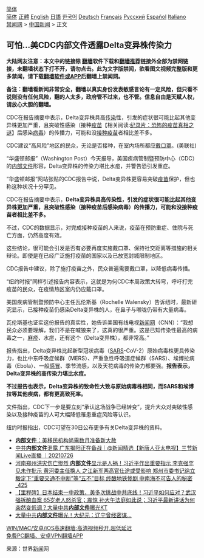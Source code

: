  <!-- 面包屑导航 --> <div class="breadcrumb"><!-- GTranslate: https://gtranslate.io/ -->  <div class="switcher notranslate">  <div class="selected">  <a href="#" onclick="return false;"> 简体</a>  </div>  <div class="option">  <a href="https://www.bannedbook.org" onclick="doGTranslate('zh-CN|zh-CN');jQuery('div.switcher div.selected a').html(jQuery(this).html());return false;" title="简体中文" class="nturl selected"> 简体</a>  <a href="https://www.bannedbook.org/zh-tw/" onclick="doGTranslate('zh-CN|zh-TW');jQuery('div.switcher div.selected a').html(jQuery(this).html());return false;" title="繁體中文" class="nturl"> 正體</a>  <a href="https://www.bannedbook.org/en/" onclick="doGTranslate('zh-CN|en');jQuery('div.switcher div.selected a').html(jQuery(this).html());return false;" title="English" class="nturl"> English</a>  <a href="https://www.bannedbook.org/ja/" onclick="doGTranslate('zh-CN|ja');jQuery('div.switcher div.selected a').html(jQuery(this).html());return false;" title="日本語" class="nturl"> 日語</a>  <a href="https://www.bannedbook.org/ko/" onclick="doGTranslate('zh-CN|ko');jQuery('div.switcher div.selected a').html(jQuery(this).html());return false;" title="한국어" class="nturl"> 한국어</a>  <a href="https://www.bannedbook.org/de/" onclick="doGTranslate('zh-CN|de');jQuery('div.switcher div.selected a').html(jQuery(this).html());return false;" title="Deutsch" class="nturl"> Deutsch</a>  <a href="https://www.bannedbook.org/fr/" onclick="doGTranslate('zh-CN|fr');jQuery('div.switcher div.selected a').html(jQuery(this).html());return false;" title="Français" class="nturl"> Français</a>  <a href="https://www.bannedbook.org/ru/" onclick="doGTranslate('zh-CN|ru');jQuery('div.switcher div.selected a').html(jQuery(this).html());return false;" title="Русский" class="nturl"> Русский</a>  <a href="https://www.bannedbook.org/es/" onclick="doGTranslate('zh-CN|es');jQuery('div.switcher div.selected a').html(jQuery(this).html());return false;" title="Español" class="nturl"> Español</a>  <a href="https://www.bannedbook.org/it/" onclick="doGTranslate('zh-CN|it');jQuery('div.switcher div.selected a').html(jQuery(this).html());return false;" title="Italiano" class="nturl"> Italiano</a>  </div>  </div>      <div class='breadcrumb-sub'><!-- Breadcrumb NavXT 6.3.0 --> <a href="https://www.bannedbook.org/" class="home">禁闻网</a> &gt; <a href="https://www.bannedbook.org/bnews/cnnews/" class="category">中国新闻</a> &gt; 正文</div></div><h2>可怕…美CDC内部文件透露Delta变异株传染力</h2> <p class="notice"><b>大陆网友注意：本文中的链接除 <a href="https://github.com/bannedbook/fanqiang" >翻墙</a>软件下载和<a href="https://github.com/killgcd/justmysocks/blob/master/README.md">翻墙推荐</a>链接外全部为禁网链接，未翻墙状态下打不开，请勿点击。此为文字版禁闻，欲看图文视频完整版和更多禁闻，请下载<a href="https://github.com/bannedbook/fanqiang">翻墙软件或APP</a>后翻墙上禁闻网。</p><p>备注：翻墙看新闻非常安全，翻墙以真实身份发表敏感言论有一定风险，但只看不说则没有任何风险，翻的人太多，政府管不过来，也不管。信息自由是天赋人权，请放心大胆的翻墙。</b></p>  <div class="entry"> <p id="summary">CDC在报告摘要中表示，Delta变异株具高<a href="https://www.bannedbook.org/bnews/tag/%e4%bc%a0%e6%9f%93/" class="st_tag internal_tag" rel="tag" title="标签 传染 下的日志">传染</a>性，引发的症状很可能比起其他变异株更加严重，且突破性感染（接种<span class='wp_keywordlink'><a href="https://www.bannedbook.org/bnews/tculture/20160630/551027.html" title="疫苗" target="_blank">疫苗</a></span>【相关阅读:<a href='https://www.bannedbook.org/bnews/topimagenews/20180408/925060.html' target='_blank'>纪录片：恐怖的疫苗真相之谜</a>】后感染<a href="https://www.bannedbook.org/bnews/tag/%e7%97%85%e6%af%92/" class="st_tag internal_tag" rel="tag" title="标签 病毒 下的日志">病毒</a>）的传播力，可能和没<a href="https://www.bannedbook.org/bnews/tag/%E6%8E%A5%E7%A7%8D%E7%96%AB%E8%8B%97/" class="st_tag internal_tag" rel="tag" title="标签 接种疫苗 下的日志">接种疫苗</a>者相比差不多。</p> <p id="conimg">CDC建议“高风险”地区的民众，无论是否接种，在室内场所都应<a href="https://www.bannedbook.org/bnews/tag/%E6%88%B4%E5%8F%A3%E7%BD%A9/" class="st_tag internal_tag" rel="tag" title="标签 戴口罩 下的日志">戴口罩</a>。(美联社)</p> <p>“华盛顿邮报”（Washington Post）今天报导，美国疾病管制暨预防中心（CDC）的<span class='wp_keywordlink'><a href="https://www.bannedbook.org/forum34/" title="中共内部文件 中共保密文件 解密文件" target="_blank">内部文件</a></span>形容，Delta变异株的传染力堪比水痘，并警告恐引发重症。</p> <p>“华盛顿邮报”网站张贴的CDC报告中说，Delta变异株更容易突破<a href="https://www.bannedbook.org/bnews/tag/%e7%96%ab%e8%8b%97/" class="st_tag internal_tag" rel="tag" title="标签 疫苗 下的日志">疫苗</a>保护，但也称这种状况十分罕见。</p>  <p>CDC在报告摘要中表示，<strong>Delta变异株具高传染性，引发的症状很可能比起其他变异株更加严重，且突破性感染（接种疫苗后感染病毒）的传播力，可能和没接种疫苗者相比差不多。</strong></p> <p>不过，CDC的数据显示，对完成接种疫苗的人来说，疫苗在预防重症、住院与死亡方面，仍然高度有效。</p> <p>这些结论，很可能会引发是否有必要再度实施戴口罩、保持社交距离等措施的相关辩论。即使是在已经广泛施打疫苗的国家以及已放宽封城限制地区。</p> <p>CDC报告中建议，除了施打疫苗之外，民众普遍需要戴口罩，以降低病毒传播。</p>  <p>“纽约时报”同样引述报告内容表示，这就是为何CDC本周政策大转弯，呼吁打完疫苗的民众，在疫情热区室内仍应戴口罩。</p> <p>美国疾病管制暨预防中心主任瓦伦斯基（Rochelle Walensky）告诉纽时，最新研究显示，已接种疫苗仍感染Delta变异株的人，在鼻子与喉咙仍带有大量病毒。</p> <p>瓦伦斯基也证实这份报告的真实性，她告诉美国有线电视<span class='wp_keywordlink_affiliate'><a href="https://www.bannedbook.org/" title="新闻网">新闻网</a></span>（CNN）：“我想民众必须要理解，我们不是在喊狼来了，这真的很严重。这是已知传染性最高的病毒之一，<a href="https://www.bannedbook.org/bnews/tag/%e9%ba%bb%e7%96%b9/" class="st_tag internal_tag" rel="tag" title="标签 麻疹 下的日志">麻疹</a>、水痘，还有这个（Delta变异株），都非常高。”</p> <p>报告指出，Delta变异株比起新型冠状病毒（<a href="https://www.bannedbook.org/bnews/tag/sars/" class="st_tag internal_tag" rel="tag" title="标签 SARS 下的日志">SARS</a>-CoV-2）原始病毒株更具传染力，也比中东呼吸症候群（MERS）、严重急性呼吸道症候群（SARS）、埃博拉病毒（Ebola）、一般<a href="https://www.bannedbook.org/bnews/tag/%E6%84%9F%E5%86%92/" class="st_tag internal_tag" rel="tag" title="标签 感冒 下的日志">感冒</a>、季节流感，以及天花病毒的传染力都要强。<strong>报告表示，Delta变异株的高传染力堪比水痘。</strong></p>  <p><strong>不过报告也表示，Delta变异株的致命性大致与原始病毒株相同，而SARS和埃博拉等其他疾病，都有更高致死率。</strong></p> <p>文件指出，CDC下一步是要立刻“承认这场战争已经转变”，提升大众对突破性感染以及接种疫苗的人可大幅降低罹患重症风险等认识。</p> <p>纽约时报指出，CDC可望在30日公布更多有关Delta变异株的资料。</p> <ul class='op-related-articles' title='相关阅读'> <li><a href='https://www.bannedbook.org/bnews/comments/20210727/1594908.html' target='_blank'><b>内部文件</b>：美移民机构尚需数月准备新大赦</a></li> <li><a href='https://www.bannedbook.org/bnews/bannedvideo/20210726/1594336.html' target='_blank'>中共<b>内部文件</b>泄露 广东揭阳正在备战｜@新闻精选【新唐人亚太电视】三节新闻Live直播 ｜20210726</a></li> <li><a href='https://www.bannedbook.org/bnews/comments/20210722/1592021.html' target='_blank'>河南郑州洪灾伤亡惨烈 <b>内部文件</b>显示是人祸！习近平作出重要指示 李克强罕见未作批示 黄河委主任换人 之江新军两高官仕途或受影响 郑州市委书记徐立毅定下“重要交通不中断”等“五不”目标 终酿地铁惨剧 中南海不可告人的秘密_425</a></li> <li><a href='https://www.bannedbook.org/bnews/bannedvideo/20210718/1589244.html' target='_blank'>【里程碑】日本结束一中政策，美多次挑战中共底线！习近平如何应对？武汉强拆酿血案 65岁老人怒杀官；震惊 孙大午法庭如此说；习近平最新讲话为何突然变低调？大量中共<b>内部文件</b>曝光KT</a></li> <li><a href='https://www.bannedbook.org/bnews/cbnews/20210715/1587607.html' target='_blank'>大量中共<b>内部文件</b>曝光！大纪元：辽宁曾经密谋…</a></li> </ul> <p class="texttj"> <a href="https://github.com/bannedbook/fanqiang/wiki/V2ray%E6%9C%BA%E5%9C%BA" target="_blank">WIN/MAC/安卓/iOS高速翻墙:高清视频秒开,超低延迟</a><br/> <a href="https://github.com/bannedbook/fanqiang/wiki/%E7%A6%81%E9%97%BB%E7%BD%91%E5%AE%89%E5%8D%93%E7%BF%BB%E5%A2%99%E6%96%B0%E9%97%BBAPP" target="_blank">免费PC翻墙、安卓VPN翻墙APP</a></p> <p> 来源：世界<span class='wp_keywordlink_affiliate'><a href="https://www.bannedbook.org/" title="新闻">新闻</a></span>网 </p><a name='sharetosocial'></a>  <div style="margin-bottom:5px;padding-bottom:5px;clear:both"> <div id="archive-pix-1" class="banner-ads"> <!-- AuctionX Display platform tag START --> <div id="26318x728x90x621x_ADSLOT2" clicktrack="%%CLICK_URL_ESC%%"></div> <!-- AuctionX Display platform tag END --> </div> <div id="archive-pix-2" class="banner-ads"> <!-- AuctionX Display platform tag START --> <div id="26315x300x250x621x_ADSLOT2" clicktrack="%%CLICK_URL_ESC%%"></div> <!-- AuctionX Display platform tag END --> </div> </div>  <div id="archive-pix-1" class="banner-ads"> <!-- AuctionX Display platform tag START --> <div id="26318x728x90x621x_ADSLOT3" clicktrack="%%CLICK_URL_ESC%%"></div> <!-- AuctionX Display platform tag END --> </div> </div><!--END ENTRY--> 